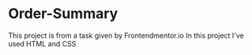 # Order-Summary
This project is from a task given by Frontendmentor.io In this project I've used HTML and CSS
